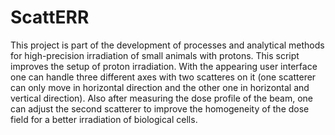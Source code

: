 # ScattERR
This project is part of the development of processes and analytical methods for high-precision irradiation of small animals with protons. This script improves the setup of proton irradiation. With the appearing user interface one can handle three different axes with two scatteres on it (one scatterer can only move in horizontal direction and the other one in horizontal and vertical direction).  Also after measuring the dose profile of the beam, one can adjust the second scatterer to improve the homogeneity of the dose field for a better irradiation of biological cells.
